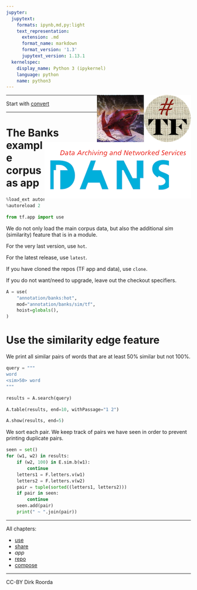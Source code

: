 ```yaml
---
jupyter:
  jupytext:
    formats: ipynb,md,py:light
    text_representation:
      extension: .md
      format_name: markdown
      format_version: '1.3'
      jupytext_version: 1.13.1
  kernelspec:
    display_name: Python 3 (ipykernel)
    language: python
    name: python3
---
```


<img align="right" src="images/tf-small.png" width="128"/>
<img align="right" src="images/phblogo.png" width="128"/>
<img align="right" src="images/dans.png"/>

---
Start with [convert](https://nbviewer.jupyter.org/github/annotation/banks/blob/master/programs/convert.ipynb)

---


# The Banks example corpus as app

```python
%load_ext autoreload
%autoreload 2
```

```python
from tf.app import use
```

We do not only load the main corpus data, but also the additional *sim* (similarity) feature that is in a
module.

For the very last version, use `hot`.

For the latest release, use `latest`.

If you have cloned the repos (TF app and data), use `clone`.

If you do not want/need to upgrade, leave out the checkout specifiers.

```python
A = use(
    "annotation/banks:hot",
    mod="annotation/banks/sim/tf",
    hoist=globals(),
)
```

# Use the similarity edge feature

We print all similar pairs of words that are at least 50% similar but not 100%.

```python
query = """
word
<sim>50> word
"""
```

```python
results = A.search(query)
```

```python
A.table(results, end=10, withPassage="1 2")
```

```python
A.show(results, end=5)
```

We sort each pair.
We keep track of pairs we have seen in order to prevent printing duplicate pairs.

```python
seen = set()
for (w1, w2) in results:
    if (w2, 100) in E.sim.b(w1):
        continue
    letters1 = F.letters.v(w1)
    letters2 = F.letters.v(w2)
    pair = tuple(sorted((letters1, letters2)))
    if pair in seen:
        continue
    seen.add(pair)
    print(" ~ ".join(pair))
```

---
All chapters:

* [use](use.ipynb)
* [share](share.ipynb)
* *app*
* [repo](repo.ipynb)
* [compose](compose.ipynb)

---

CC-BY Dirk Roorda
